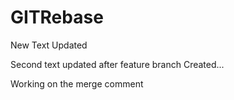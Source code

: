 # GITRebase


New Text Updated


Second text updated after feature branch Created...


Working on the merge comment 
